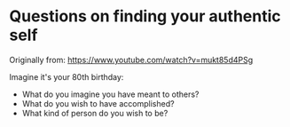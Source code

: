 # Questions on finding your authentic self
Originally from: https://www.youtube.com/watch?v=mukt85d4PSg

Imagine it's your 80th birthday:
* What do you imagine you have meant to others?
* What do you wish to have accomplished?
* What kind of person do you wish to be?